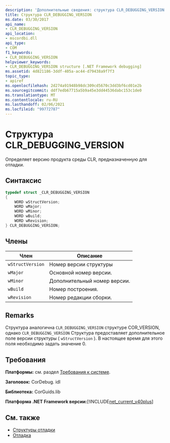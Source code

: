 ```yaml
---
description: 'Дополнительные сведения: структура CLR_DEBUGGING_VERSION'
title: Структура CLR_DEBUGGING_VERSION
ms.date: 03/30/2017
api_name:
- CLR_DEBUGGING_VERSION
api_location:
- mscordbi.dll
api_type:
- COM
f1_keywords:
- CLR_DEBUGGING_VERSION
helpviewer_keywords:
- CLR_DEBUGGING_VERSION structure [.NET Framework debugging]
ms.assetid: 4d821186-3ddf-405a-ac44-d79438a9f7f3
topic_type:
- apiref
ms.openlocfilehash: 2d274a91948b98dc309cd5670c3dd3bf6cd01e2b
ms.sourcegitcommit: ddf7edb67715a5b9a45e3dd44536dabc153c1de0
ms.translationtype: MT
ms.contentlocale: ru-RU
ms.lasthandoff: 02/06/2021
ms.locfileid: "99772787"
---
```

# <a name="clr_debugging_version-structure"></a>Структура CLR_DEBUGGING_VERSION

Определяет версию продукта среды CLR, предназначенную для отладки.  
  
## <a name="syntax"></a>Синтаксис  
  
```cpp  
typedef struct _CLR_DEBUGGING_VERSION  
{  
    WORD wStructVersion;
    WORD wMajor;
    WORD wMinor;
    WORD wBuild;
    WORD wRevision;
} CLR_DEBUGGING_VERSION;
```  
  
## <a name="members"></a>Члены  
  
|Член|Описание|  
|------------|-----------------|  
|`wStructVersion`|Номер версии структуры|  
|`wMajor`|Основной номер версии.|  
|`wMinor`|Дополнительный номер версии.|  
|`wBuild`|Номер построения.|  
|`wRevision`|Номер редакции сборки.|  
  
## <a name="remarks"></a>Remarks  

 Структура аналогична `CLR_DEBUGGING_VERSION` структуре COR_VERSION, однако `CLR_DEBUGGING_VERSION` Структура предоставляет дополнительное поле версии структуры ( `wStructVersion` ). В настоящее время для этого поля необходимо задать значение 0.  
  
## <a name="requirements"></a>Требования  

 **Платформы:** см. раздел [Требования к системе](../../get-started/system-requirements.md).  
  
 **Заголовок:** CorDebug. idl  
  
 **Библиотека:** CorGuids.lib  
  
 **Платформа .NET Framework версии:**[!INCLUDE[net_current_v40plus](../../../../includes/net-current-v40plus-md.md)]  
  
## <a name="see-also"></a>См. также

- [Структуры отладки](debugging-structures.md)
- [Отладка](index.md)

